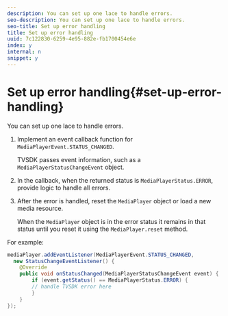 ```yaml
---
description: You can set up one lace to handle errors.
seo-description: You can set up one lace to handle errors.
seo-title: Set up error handling
title: Set up error handling
uuid: 7c122830-6259-4e95-882e-fb1700454e6e
index: y
internal: n
snippet: y
---
```


# Set up error handling{#set-up-error-handling}

You can set up one lace to handle errors.

1. Implement an event callback function for `MediaPlayerEvent.STATUS_CHANGED`.

   TVSDK passes event information, such as a `MediaPlayerStatusChangeEvent` object.
1. In the callback, when the returned status is `MediaPlayerStatus.ERROR`, provide logic to handle all errors.
1. After the error is handled, reset the `MediaPlayer` object or load a new media resource.

   When the `MediaPlayer` object is in the error status it remains in that status until you reset it using the `MediaPlayer.reset` method.

<a id="example_E74BB605ED08450295B8902F1E4BB8F5"></a>

For example: 

```java
mediaPlayer.addEventListener(MediaPlayerEvent.STATUS_CHANGED,  
  new StatusChangeEventListener() { 
    @Override 
    public void onStatusChanged(MediaPlayerStatusChangeEvent event) { 
        if (event.getStatus() == MediaPlayerStatus.ERROR) { 
        // handle TVSDK error here 
        } 
    } 
});
```

